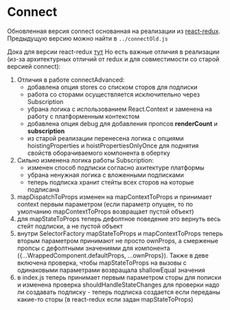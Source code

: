 # Connect

Обновленная версия connect основанная на реализации из [react-redux](https://github.com/reactjs/react-redux/tree/a5e45d9806492d0fe1354437111722cf15b17b4d/src).
Предыдущую версию можно найти в `../connectOld.js`

Дока для версии react-redux [тут](https://github.com/reactjs/react-redux/blob/a5e45d9806492d0fe1354437111722cf15b17b4d/docs/api.md#connectmapstatetoprops-mapdispatchtoprops-mergeprops-options)
Но есть важные отличия в реализации (из-за архитектурных отличий от redux и для совместимости со старой версией connect):

1. Отличия в работе connectAdvanced:
    * добавлена опция stores со списком сторов для подписки
    * работа со сторами осуществляется исключительно через Subscription
    * убрана логика с использованием React.Context и заменена на работу с платформенным контекстом
    * добавлена опция debug для добавления пропсов __renderCount__ и __subscription__
    * из старой реализации перенесена логика с опциями hoistingProperties и hoistPropertiesOnlyOnce для поднятия свойств оборачиваемого компонента в обертку
1. Сильно изменена логика работы Subscription:
    * изменен способ подписки согласно ахитектуре платформы
    * убрана ненужная логика с вложенными подписками
    * теперь подписка хранит стейты всех сторов на которые подписана
1. mapDispatchToProps изменен на mapContextToProps и принимает context первым параметром (если параметр опущен, то по умолчанию mapContextToProps возвращает пустой объект)
1. для mapStateToProps теперь дефолтное поведение это вернуть весь стейт подписки, а не пустой объект
1. внутри SelectorFactory mapStateToProps и mapContextToProps теперь вторым параметром принимают не просто ownProps, а смерженые пропсы с дефолтными значениями для компонента ({...WrappedComponent.defaultProps, ...ownProps}).
Также в деве включена проверка, чтобы mapStateToProps на вызовы с одинаковыми параметрами возвращала shallowEqual значения
1. в index.js теперь принимает первым параметром сторы для пописки и изменена проверка shouldHandleStateChanges для проверки надо ли создавать подписку - теперь подписка создается если переданы какие-то сторы (в react-redux если задан mapStateToProps)


